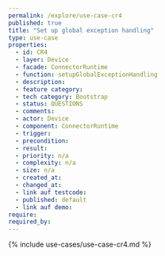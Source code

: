 ```yaml
---
permalink: /explore/use-case-cr4
published: true
title: "Set up global exception handling"
type: use-case
properties:
  - id: CR4
  - layer: Device
  - facade: ConnectorRuntime
  - function: setupGlobalExceptionHandling
  - description:
  - feature category:
  - tech category: Bootstrap
  - status: QUESTIONS
  - comments:
  - actor: Device
  - component: ConnectorRuntime
  - trigger:
  - precondition:
  - result:
  - priority: n/a
  - complexity: n/a
  - size: n/a
  - created_at:
  - changed_at:
  - link auf testcode:
  - published: default
  - link auf demo:
require:
required_by:
---
```


{% include use-cases/use-case-cr4.md %}